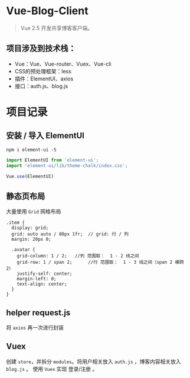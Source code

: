 # Vue-Blog-Client

> Vue 2.5 开发共享博客客户端。

## 项目涉及到技术栈：
- Vue：Vue、Vue-router、Vuex、Vue-cli
- CSS的预处理框架：less
- 插件：ElementUI、axios
- 接口：auth.js、blog.js


# 项目记录
## 安装 / 导入 ElementUI
```
npm i element-ui -S
```

```JavaScript
import ElementUI from 'element-ui';
import 'element-ui/lib/theme-chalk/index.css';

Vue.use(ElementUI)
```

## 静态页布局
大量使用 `Grid` 网格布局
```LESS
.item {
  display: grid;
  grid: auto auto / 80px 1fr;  // grid: 行 / 列
  margin: 20px 0;

  .avatar {
    grid-column: 1 / 2;   //列 范围取：  1 - 2 线之间
    grid-row: 1 / span 2;      //行 范围取：  1 - 3 线之间（span 2 横跨 2）
    justify-self: center;
    margin-left: 0;
    text-align: center;
  }
}
```

## helper request.js
将 `axios` 再一次进行封装

## Vuex
创建 `store`，并拆分 `modules`。将用户相关放入 `auth.js` ，博客内容相关放入 `blog.js` 。
使用 `Vuex` 实现 登录/注册 。
